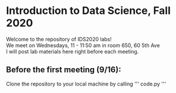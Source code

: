 # Introduction to Data Science, Fall 2020

Welcome to the repository of IDS2020 labs!  
We meet on Wednesdays, 11 - 11:50 am in room 650, 60 5th Ave  
I will post lab materials here right before each meeting.

## Before the first meeting (9/16):
Clone the repository to your local machine by calling 
'''
code.py
'''
